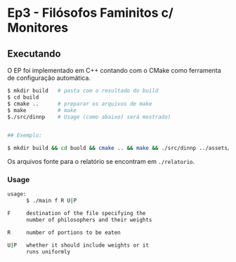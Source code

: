 # Ep3 - Filósofos Faminitos c/ Monitores

## Executando

O EP foi implementado em C++ contando com o CMake como ferramenta de configuração automática.

```sh
$ mkdir build   # pasta com o resultado do build
$ cd build
$ cmake ..      # preparar os arquivos de make
$ make          # make
$./src/dinnp    # Usage (como abaixo) será mostrado)


## Exemplo:

$ mkdir build && cd buold && cmake .. && make && ./src/dinnp ../assets/poucos.txt 1000 p
```

Os arquivos fonte para o relatório se encontram em `./relatorio`.

### Usage

```sh
usage:
      $ ./main f R U|P

F     destination of the file specifying the
      number of philosophers and their weights

R     number of portions to be eaten

U|P   whether it should include weights or it
      runs uniformly
```

